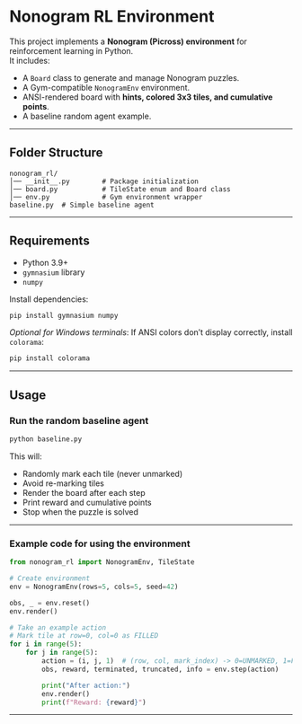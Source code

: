# Nonogram RL Environment

This project implements a **Nonogram (Picross) environment** for reinforcement learning in Python.  
It includes:

- A `Board` class to generate and manage Nonogram puzzles.
- A Gym-compatible `NonogramEnv` environment.
- ANSI-rendered board with **hints, colored 3x3 tiles, and cumulative points**.
- A baseline random agent example.

---

## Folder Structure

```
nonogram_rl/
│── __init__.py        # Package initialization
│── board.py           # TileState enum and Board class
│── env.py             # Gym environment wrapper
baseline.py  # Simple baseline agent
```

---

## Requirements

- Python 3.9+
- `gymnasium` library
- `numpy`

Install dependencies:

```bash
pip install gymnasium numpy
```

*Optional for Windows terminals*: If ANSI colors don’t display correctly, install `colorama`:

```bash
pip install colorama
```

---

## Usage

### Run the random baseline agent

```bash
python baseline.py
```

This will:

- Randomly mark each tile (never unmarked)
- Avoid re-marking tiles
- Render the board after each step
- Print reward and cumulative points
- Stop when the puzzle is solved

---

### Example code for using the environment

```python
from nonogram_rl import NonogramEnv, TileState

# Create environment
env = NonogramEnv(rows=5, cols=5, seed=42)

obs, _ = env.reset()
env.render()

# Take an example action
# Mark tile at row=0, col=0 as FILLED
for i in range(5):
    for j in range(5):
        action = (i, j, 1)  # (row, col, mark_index) -> 0=UNMARKED, 1=FILLED, 2=EMPTY
        obs, reward, terminated, truncated, info = env.step(action)

        print("After action:")
        env.render()
        print(f"Reward: {reward}")
```

---